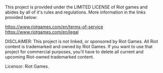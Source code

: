 This project is provided under the LIMITED LICENSE of Riot games and abides by all of it's rules and regulations. More information in the links provided below:

https://www.riotgames.com/en/terms-of-service
https://www.riotgames.com/en/legal

DISCLAIMER: This project is not linked, or sponsored by Riot Games. All Riot content is trademarked and owned by Riot Games. If you want to use that project for commercial purposes, you'll have to delete all current and upcoming Riot-owned trademarked content.

Licensor: Riot Games.
